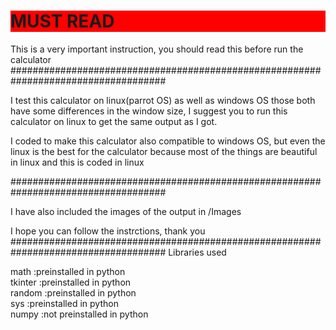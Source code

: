 <h1 style="background-color: red;">MUST READ</h1>
This is a very important instruction, you should read this before run the calculator
####################################################################################


I test this calculator on linux(parrot OS) as well as windows OS those both have
some differences in the window size, I suggest you to run this calculator on
linux to get the same output as I got.

I coded to make this calculator also compatible to windows OS, but even the linux
is the best for the calculator because most of the things are beautiful in linux 
and this is coded in linux

####################################################################################

I have also included the images of the output in /Images

I hope you can follow the instrctions, thank you
####################################################################################
Libraries used

math    :preinstalled in python<br>
tkinter :preinstalled in python<br>
random  :preinstalled in python<br>
sys     :preinstalled in python<br>
numpy   :not preinstalled in python
